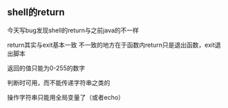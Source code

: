 ## shell的return

今天写bug发现shell的return与之前java的不一样

return其实与exit基本一致    不一致的地方在于函数内return只是退出函数，exit退出脚本

返回的值只能为0-255的数字

判断时可用，而不能传递字符串之类的

操作字符串只能用全局变量了（或者echo）
